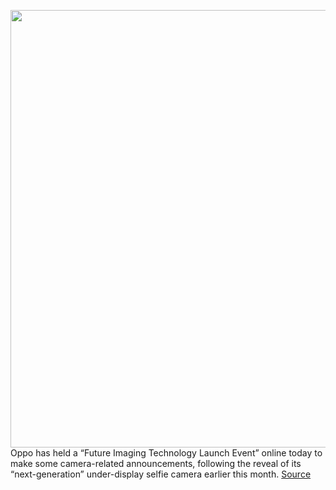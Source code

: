 <img src='https://cdn.vox-cdn.com/thumbor/P3ZYsVaOAwXro0c-uelzTqzXfb0=/0x0:3000x2000/1200x800/filters:focal(1260x760:1740x1240)/cdn.vox-cdn.com/uploads/chorus_image/image/69746138/OPPO_Imaging_Director_Simon_Liu_2.0.jpg' width='700px' /><br/>
Oppo has held a “Future Imaging Technology Launch Event” online today to make some camera-related announcements, following the reveal of its “next-generation” under-display selfie camera earlier this month.
<a href='https://www.theverge.com/2021/8/19/22631974/oppo-continuous-zoom-lens-smartphone-camera-tech-event'> Source <a/>